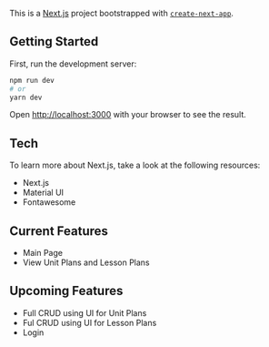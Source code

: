This is a [Next.js](https://nextjs.org/) project bootstrapped with [`create-next-app`](https://github.com/vercel/next.js/tree/canary/packages/create-next-app).

## Getting Started

First, run the development server:

```bash
npm run dev
# or
yarn dev
```

Open [http://localhost:3000](http://localhost:3000) with your browser to see the result.

## Tech

To learn more about Next.js, take a look at the following resources:

- Next.js
- Material UI
- Fontawesome

## Current Features

- Main Page
- View Unit Plans and Lesson Plans

## Upcoming Features

- Full CRUD using UI for Unit Plans
- Ful CRUD using UI for Lesson Plans
- Login